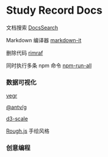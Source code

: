 # Study Record Docs

文档搜索 [DocsSearch](https://docsearch.algolia.com/)

Markdown 编译器 [markdown-it](https://github.com/markdown-it/markdown-it)

删除代码 [rimraf](https://github.com/isaacs/rimraf)

同时执行多条 npm 命令 [npm-run-all](https://www.npmjs.com/package/npm-run-all)

### 数据可视化

[vegr](https://github.com/vega/vega)

[@antv/g](https://github.com/antvis/g)

[d3-scale](https://github.com/d3/d3-scale)

[Rough.js](https://roughjs.com/) 手绘风格

### 创意编程
